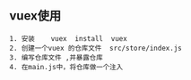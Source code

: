 ##  vuex使用
    1. 安装    vuex  install  vuex
    2. 创建一个vuex 的仓库文件  src/store/index.js
    3. 编写仓库文件 ,并暴露仓库
    4. 在main.js中，将仓库做一个注入
        